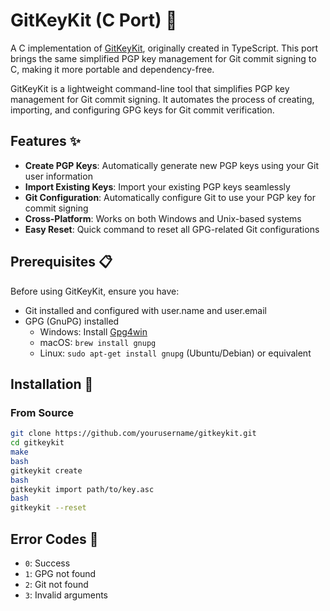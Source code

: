 # GitKeyKit (C Port) 🔐

A C implementation of [GitKeyKit](https://github.com/phukon/gitkeykit), originally created in TypeScript. This port brings the same simplified PGP key management for Git commit signing to C, making it more portable and dependency-free.

GitKeyKit is a lightweight command-line tool that simplifies PGP key management for Git commit signing. It automates the process of creating, importing, and configuring GPG keys for Git commit verification.

## Features ✨

- **Create PGP Keys**: Automatically generate new PGP keys using your Git user information
- **Import Existing Keys**: Import your existing PGP keys seamlessly
- **Git Configuration**: Automatically configure Git to use your PGP key for commit signing
- **Cross-Platform**: Works on both Windows and Unix-based systems
- **Easy Reset**: Quick command to reset all GPG-related Git configurations

## Prerequisites 📋

Before using GitKeyKit, ensure you have:

- Git installed and configured with user.name and user.email
- GPG (GnuPG) installed
  - Windows: Install [Gpg4win](https://www.gpg4win.org/)
  - macOS: `brew install gnupg`
  - Linux: `sudo apt-get install gnupg` (Ubuntu/Debian) or equivalent

## Installation 🚀

### From Source
```bash
git clone https://github.com/yourusername/gitkeykit.git
cd gitkeykit
make
bash
gitkeykit create
bash
gitkeykit import path/to/key.asc
bash
gitkeykit --reset
```

## Error Codes 🚨

- `0`: Success
- `1`: GPG not found
- `2`: Git not found
- `3`: Invalid arguments